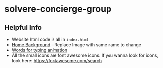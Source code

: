 # solvere-concierge-group

## Helpful Info

- Website html code is all in `index.html`
- [Home Background](assets/theme/images/main-header.jpg) – Replace Image with same name to change
- [Words for typing animation](https://github.com/anujparakh/solvere-concierge-group/blob/master/assets/theme/js/theme.js#L184)
- All the small icons are font awesome icons. If you wanna look for icons, look here: https://fontawesome.com/search
